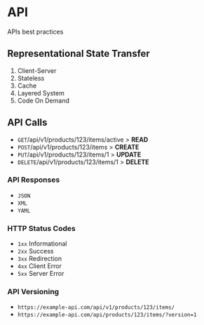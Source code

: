 # API

APIs best practices

## Representational State Transfer

1. Client-Server
2. Stateless
3. Cache
4. Layered System
5. Code On Demand

## API Calls

- `GET`/api/v1/products/123/items/active > **READ**
- `POST`/api/v1/products/123/items > **CREATE**
- `PUT`/api/v1/products/123/items/1 > **UPDATE**
- `DELETE`/api/v1/products/123/items/1 > **DELETE**

### API Responses

- `JSON`
- `XML`
- `YAML`

### HTTP Status Codes

- `1xx` Informational
- `2xx` Success
- `3xx` Redirection
- `4xx` Client Error
- `5xx` Server Error

### API Versioning

- `https://example-api.com/api/v1/products/123/items/`
- `https://example-api.com/api/products/123/items/?version=1`
